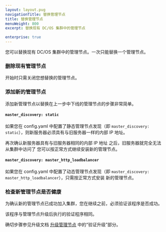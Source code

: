 ```yaml
---
layout: layout.pug
navigationTitle: 替换管理节点
title: 替换管理节点
menuWeight: 800
excerpt: 替换现有 DC/OS 集群中的管理节点

enterprise: true
---
```



您可以替换现有 DC/OS 集群中的管理节点。一次只能替换一个管理节点。

### 删除现有管理节点

开始时只需关闭您想替换的管理节点。

### 添加新的管理节点

添加新管理节点以替换在上一步中下线的管理节点的步骤非常简单。

#### `master_discovery: static`

如果您在 config.yaml 中配置了静态管理节点发现（即
`master_discovery: static`），则新服务器必须具有与旧服务器一样的内部 IP
地址。

再次确认新服务器具有与旧服务器相同的内部 IP 地址
之后，旧服务器就完全无法从集群中访问了
您可以按正常方式继续安装新的管理节点。

#### `master_discovery: master_http_loadbalancer`

如果您在 config.yaml 中配置了动态管理节点发现（即
`master_discovery: master_http_loadbalancer`），只需按正常方式安装
新的管理节点。

### 检查新管理节点是否健康

为确认新的管理节点已成功加入集群，您在继续之前，必须验证该程序是否成功。

该程序与管理节点升级后执行的验证程序相同。

确切步骤参见升级文档 [升级管理节点](/cn/1.11/installing/production/upgrading/#dcos-masters) 中的“验证升级”部分。
